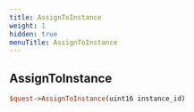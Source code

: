 ```yaml
---
title: AssignToInstance
weight: 1
hidden: true
menuTitle: AssignToInstance
---
```

## AssignToInstance
```perl
$quest->AssignToInstance(uint16 instance_id)
```